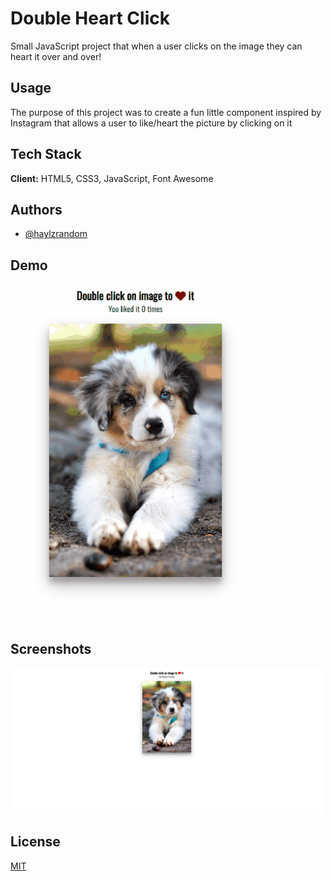 # Double Heart Click

Small JavaScript project that when a user clicks on the image they can heart it
over and over!

## Usage

The purpose of this project was to create a fun little component inspired by
Instagram that allows a user to like/heart the picture by clicking on it

## Tech Stack

**Client:** HTML5, CSS3, JavaScript, Font Awesome

## Authors

- [@haylzrandom](https://www.github.com/haylzrandom)

## Demo

<img src="../../assets/gifs/double-click-heart.gif" alt="Double Heart Click Gif" width="400"  />

## Screenshots

<img src="../../assets/screenshots/Double-Heart-Click.png" alt="Double Heart Click Screenshot" width="500" />

## License

[MIT](https://choosealicense.com/licenses/mit/)
